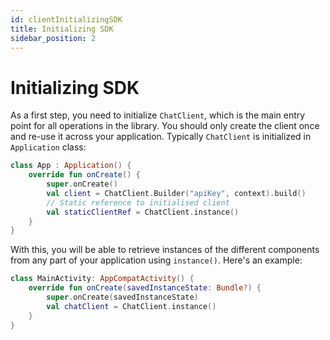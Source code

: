 ```yaml
---
id: clientInitializingSDK
title: Initializing SDK
sidebar_position: 2
---
```


# Initializing SDK

 As a first step, you need to initialize `ChatClient`, which is the main entry point for all operations in the library. You should only create the client once and re-use it across your application. Typically `ChatClient` is initialized in `Application` class:

 ```kotlin
 class App : Application() {
     override fun onCreate() {
         super.onCreate()
         val client = ChatClient.Builder("apiKey", context).build()
         // Static reference to initialised client
         val staticClientRef = ChatClient.instance()
     }
 }
 ```

 With this, you will be able to retrieve instances of the different components from any part of your application using `instance()`. Here's an example:

 ```kotlin
 class MainActivity: AppCompatActivity() {
     override fun onCreate(savedInstanceState: Bundle?) {
         super.onCreate(savedInstanceState)
         val chatClient = ChatClient.instance()
     }
 }
 ```
